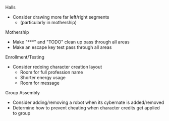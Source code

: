 
Halls
- Consider drawing more far left/right segments
    - (particularly in mothership)

Mothership
- Make "***" and "TODO" clean up pass through all areas
- Make an escape key test pass through all areas

Enrollment/Testing
- Consider redoing character creation layout
    - Room for full profession name
    - Shorter energy usage
    - Room for <SPACE> message

Group Assembly
- Consider adding/removing a robot when its cybernate is added/removed
- Determine how to prevent cheating when character credits get applied to group
